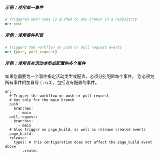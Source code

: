 ##### 示例：使用单一事件

```yaml
# Triggered when code is pushed to any branch in a repository
on: push
```

##### 示例：使用事件列表

```yaml
# Triggers the workflow on push or pull request events
on: [push, pull_request]
```

##### 示例：使用具有活动类型或配置的多个事件

如果您需要为一个事件指定活动类型或配置，必须分别配置每个事件。 您必须为所有事件附加冒号 (`:</0)，包括没有配置的事件。</p>

<pre><code class="yaml">on:
  # Trigger the workflow on push or pull request,
  # but only for the main branch
  push:
    branches:
      - main
  pull_request:
    branches:
      - main
  # Also trigger on page_build, as well as release created events
  page_build:
  release:
    types: # This configuration does not affect the page_build event above
      - created
`</pre>

